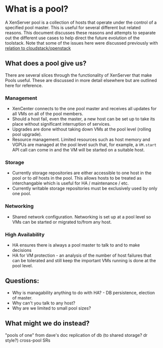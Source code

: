 # What is a pool?

A XenServer pool is a collection of hosts that operate under the control of a specified pool master. This is useful for several different but related reasons. This document discusses these
reasons and attempts to separate out the different use cases to help direct the future evolution of the toolstack. Note that some of the issues here were discussed previously with [relation to cloudstack/openstack](https://code.citrite.net/projects/XSC/repos/xs-documents/browse/architecture/evoplan/clustering_pool_management)

## What does a pool give us?

There are several slices through the functionality of XenServer that make Pools useful. These are discussed in more detail elsewhere but are outlined here for reference.

### Management

* XenCenter connects to the one pool master and receives all updates for all VMs on all of the pool members.
* Should a host fail, even the master, a new host can be set up to take its place without significant interruption of services.
* Upgrades are done without taking down VMs at the pool level (rolling pool upgrade).
* Resource management. Limited resources such as host memory and VGPUs are managed at the pool level such that, for example, a `VM.start` API call can come in and the VM will be started on a suitable host.

### Storage

* Currently storage repositories are either accessible to one host in the pool or to _all_ hosts in the pool. This allows hosts to be treated as interchangable which is useful for HA / maintenance / etc.
* Currently writable storage repositories must be exclusively used by only one pool.

### Networking

* Shared network configuration. Networking is set up at a pool level so VMs can be started or migrated to/from any host.

### High Availability

* HA ensures there is always a pool master to talk to and to make decisions
* HA for VM protection - an analysis of the number of host failures that can be tolerated and still keep the important VMs running is done at the pool level.

## Questions:

* Why is managability anything to do with HA? - DB persistence, election of master.
* Why can't you talk to any host?
* Why are we limited to small pool sizes?

## What might we do instead?

"pools of one" from dave's doc
replication of db (to shared storage? dr style?)
cross-pool SRs


